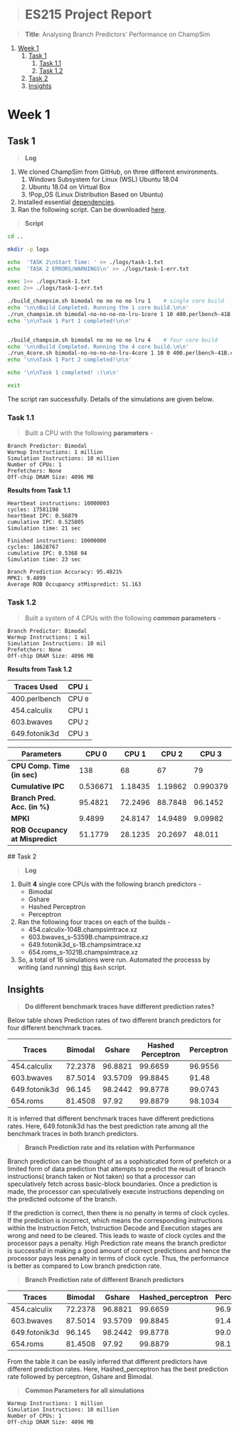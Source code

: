># ES215 Project Report

> **Title**: Analysing Branch Predictors' Performance on ChampSim

1. [Week 1](#week-1)
   1. [Task 1](#task-1)
      1. [Task 1.1](#task-11)
      2. [Task 1.2](#task-12)
   2. [Task 2](#task-2)
   3. [Insights](#insights)

# Week 1

## Task 1
> **Log**

1. We cloned ChampSim from GitHub, on three different environments.
   1. Windows Subsystem for Linux (WSL) Ubuntu 18.04
   2. Ubuntu  18.04 on Virtual Box
   3. !Pop_OS (Linux Distribution Based on Ubuntu)
2. Installed essential [dependencies](https://arpitkaushal.github.io/champsim/cmdhist). 
3. Ran the following script. Can be downloaded [here](https://arpitkaushal.github.io/champsim/scripts/task-1.sh). 

> **Script**

``` bash
cd ..

mkdir -p logs

echo  'TASK 2\nStart Time: ' >> ./logs/task-1.txt
echo  'TASK 2 ERRORS/WARNINGS\n' >> ./logs/task-1-err.txt

exec 1>> ./logs/task-1.txt 
exec 2>> ./logs/task-1-err.txt 

./build_champsim.sh bimodal no no no no lru 1    # single core build
echo '\n\nBuild Completed. Running the 1 core build.\n\n' 
./run_champsim.sh bimodal-no-no-no-no-lru-1core 1 10 400.perlbench-41B.champsimtrace.xz # single core run
echo '\n\nTask 1 Part 1 completed!\n\n'


./build_champsim.sh bimodal no no no no lru 4    # four core build
echo '\n\nBuild Completed. Running the 4 core build.\n\n' 
./run_4core.sh bimodal-no-no-no-no-lru-4core 1 10 0 400.perlbench-41B.champsimtrace.xz 454.calculix-104B.champsimtrace.xz 603.bwaves_s-5359B.champsimtrace.xz 649.fotonik3d_s-1B.champsimtrace.xz # 4 traces run
echo '\n\nTask 1 Part 2 completed!\n\n'

echo '\n\nTask 1 completed! :)\n\n'

exit
```

The script ran successfully. Details of the simulations are given below.

### Task 1.1

> Built a CPU with the following **parameters** -
    
    Branch Predictor: Bimodal
    Warmup Instructions: 1 million
    Simulation Instructions: 10 million
    Number of CPUs: 1
    Prefetchers: None
    Off-chip DRAM Size: 4096 MB

**Results from Task 1.1**

    Heartbeat instructions: 10000003 
    cycles: 17581198 
    heartbeat IPC: 0.56879 
    cumulative IPC: 0.525805 
    Simulation time: 21 sec 
    
    Finished instructions: 10000000 
    cycles: 18628767 
    cumulative IPC: 0.5368 04 
    Simulation time: 23 sec

    Branch Prediction Accuracy: 95.4821% 
    MPKI: 9.4899 
    Average ROB Occupancy atMispredict: 51.163

### Task 1.2

> Built a system of 4 CPUs with the following ***common* parameters** -
    
    Branch Predictor: Bimodal
    Warmup Instructions: 1 mil
    Simulation Instructions: 10 mil
    Prefetchers: None
    Off-chip DRAM Size: 4096 MB

**Results from Task 1.2**

|Traces Used     |CPU `i`|
|----------------|-------|
|400.perlbench   |CPU `0`|
|454.calculix    |CPU `1`|
|603.bwaves      |CPU `2`|
|649.fotonik3d   |CPU `3`|

<div align="center">

| Parameters                      | CPU 0    | CPU 1   | CPU 2   | CPU 3    |
|---------------------------------|----------|---------|---------|----------|
| **CPU Comp. Time (in sec)**     | 138      | 68      | 67      | 79       |
| **Cumulative IPC**              | 0.536671 | 1.18435 | 1.19862 | 0.990379 |
| **Branch Pred. Acc. (in %)**    | 95.4821  | 72.2496 | 88.7848 | 96.1452  |
| **MPKI**                        | 9.4899   | 24.8147 | 14.9489 | 9.09982  |
| **ROB Occupancy at Mispredict** | 51.1779  | 28.1235 | 20.2697 | 48.011   |
</div>
## Task 2

> **Log**

1. Built **4** single core CPUs with the following branch predictors - 
   - Bimodal
   - Gshare
   - Hashed Perceptron
   - Perceptron
2. Ran the following four traces on each of the builds - 
    - 454.calculix-104B.champsimtrace.xz
    - 603.bwaves_s-5359B.champsimtrace.xz
    - 649.fotonik3d_s-1B.champsimtrace.xz
    - 654.roms_s-1021B.champsimtrace.xz
3. So, a total of 16 simulations were run. Automated the processs by writing (and running) [this](https://arpitkaushal.github.io/champsim/scripts/task-2.sh) `Bash` script.

## Insights

> **Do different benchmark traces have different prediction rates?**

Below table shows Prediction rates of two different branch predictors for four different benchmark traces. 

| Traces        | Bimodal | Gshare  | Hashed Perceptron | Perceptron |
| ------------- | ------- | ------- | ----------------- | ---------- |
| 454.calculix  | 72.2378 | 96.8821 | 99.6659           | 96.9556    |
| 603.bwaves    | 87.5014 | 93.5709 | 99.8845           | 91.48      |
| 649.fotonik3d | 96.145  | 98.2442 | 99.8778           | 99.0743    |
| 654.roms      | 81.4508 | 97.92   | 99.8879           | 98.1034    |

It is inferred that different benchmark traces have different predictions rates. 
Here, 649.fotonik3d has the best prediction rate among all the benchmark traces in both branch predictors.


> **Branch Prediction rate and its relation with Performance**

Branch prediction can be thought of as a sophisticated form of prefetch or a limited form of data prediction that attempts to predict the result of branch instructions( branch taken or Not taken) so that a processor can speculatively fetch across basic-block boundaries. Once a prediction is made, the processor can speculatively execute instructions depending on the predicted outcome of the branch. 

If the prediction is correct, then there is no penalty in terms of clock cycles. If the prediction is incorrect, which means the corresponding instructions within the Instruction Fetch, Instruction Decode and Execution stages are wrong and need to be cleared. This leads to waste of clock cycles and the processor pays a penalty. High Prediction rate means the branch predictor is successful in making a good amount of correct predictions and hence the processor  pays less penalty in terms of clock cycle. Thus, the performance is better as compared to Low branch prediction rate. 

> **Branch Prediction rate of different Branch predictors**

| Traces        | Bimodal | Gshare  | Hashed\_perceptron | Perceptron |
| ------------- | ------- | ------- | ------------------ | ---------- |
| 454.calculix  | 72.2378 | 96.8821 | 99.6659            | 96.9556    |
| 603.bwaves    | 87.5014 | 93.5709 | 99.8845            | 91.48      |
| 649.fotonik3d | 96.145  | 98.2442 | 99.8778            | 99.0743    |
| 654.roms      | 81.4508 | 97.92   | 99.8879            | 98.1034    |

From the table it can be easily inferred that different predictors have different prediction rates.
Here, Hashed_perceptron has the best prediction rate followed by perceptron, Gshare and Bimodal. 









> **Common Parameters for all simulations**

    Warmup Instructions: 1 million
    Simulation Instructions: 10 million
    Number of CPUs: 1
    Off-chip DRAM Size: 4096 MB 



